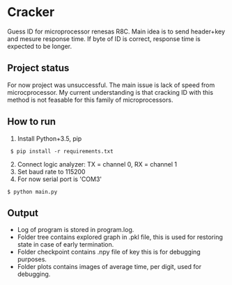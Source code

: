 # Cracker

Guess ID for microprocessor renesas R8C. Main idea is to send header+key and mesure response time. 
If byte of ID is correct, response time is expected to be longer.  


## Project status

For now project was unsuccessful. The main issue is lack of speed from microcprocessor. 
My current understanding is that cracking ID with this method is not feasable for this family of microprocessors.  

## How to run

1) Install Python+3.5, pip

``` shell
 $ pip install -r requirements.txt
```

2) Connect logic analyzer: TX = channel 0, RX = channel 1
3) Set baud rate to 115200
4) For now serial port is 'COM3'

``` shell
$ python main.py
```

## Output

* Log of program is stored in program.log.
* Folder tree contains explored graph in .pkl file, this is used
for restoring state in case of early termination.
* Folder checkpoint contains .npy file of key this is for debugging purposes.
* Folder plots contains images of average time, per digit, used for debugging.
